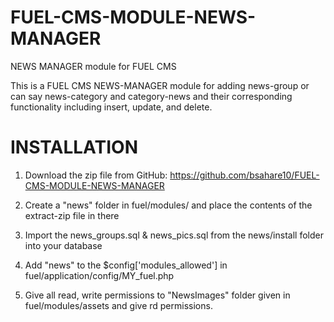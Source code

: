 # FUEL-CMS-MODULE-NEWS-MANAGER
NEWS MANAGER module for FUEL CMS

This is a FUEL CMS NEWS-MANAGER module for adding news-group or can say news-category and category-news and their corresponding functionality including insert, update, and delete.

# INSTALLATION

 1)   Download the zip file from GitHub: https://github.com/bsahare10/FUEL-CMS-MODULE-NEWS-MANAGER

 2)   Create a "news" folder in fuel/modules/ and place the contents of the extract-zip file in there

 3)   Import the news_groups.sql & news_pics.sql from the news/install folder into your database

 4)   Add "news" to the $config['modules_allowed'] in fuel/application/config/MY_fuel.php

 5)   Give all read, write permissions to "NewsImages" folder given in fuel/modules/assets and give rd permissions.
